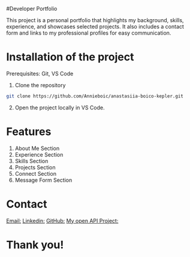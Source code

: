 #Developer Portfolio

This project is a personal portfolio that highlights my background, skills, experience, and showcases selected projects. It also includes a contact form and links to my professional profiles for easy communication.

# Installation of the project

Prerequisites: Git, VS Code

1. Clone the repository

```bash
git clone https://github.com/Annieboic/anastasiia-boico-kepler.git
```

2. Open the project locally in VS Code.

# Features

1. About Me Section
2. Experience Section
3. Skills Section
4. Projects Section
5. Connect Section
6. Message Form Section

# Contact

[Email:](anastasiia.boico@gmail.com)
[Linkedin:](http://linkedin.com/in/anastasia-boico-67bb771b9)
[GitHub:](https://github.com/Annieboic)
[My open API Project:](https://github.com/Annieboic/API-Project)

# Thank you!

